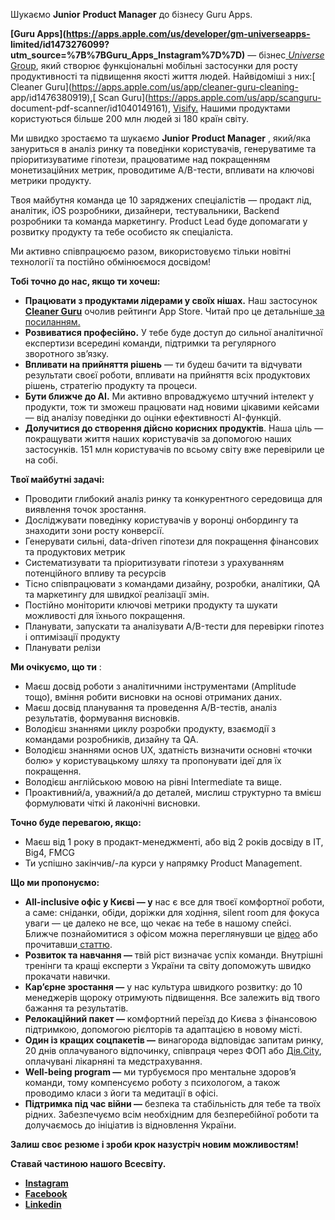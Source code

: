 Шукаємо **Junior** **Product Manager** до бізнесу Guru Apps.

**[Guru Apps](https://apps.apple.com/us/developer/gm-universeapps-
limited/id1473276099?utm_source=%7B%7BGuru_Apps_Instagram%7D%7D)** — бізнес[
](https://uni.tech/)_[Universe](https://uni.tech/)_[
Group](https://uni.tech/), який створює функціональні мобільні застосунки для
росту продуктивності та підвищення якості життя людей. Найвідоміші з них:[
Cleaner Guru](https://apps.apple.com/us/app/cleaner-guru-cleaning-
app/id1476380919),[ Scan Guru](https://apps.apple.com/us/app/scanguru-
document-pdf-scanner/id1040149161), [Visify.](http://visify) Нашими продуктами
користуються більше 200 млн людей зі 180 країн світу.

Ми швидко зростаємо та шукаємо **Junior** **Product Manager** , який/яка
зануриться в аналіз ринку та поведінки користувачів, генеруватиме та
пріоритизуватиме гіпотези, працюватиме над покращенням монетизаційних метрик,
проводитиме A/B-тести, впливати на ключові метрики продукту.

Твоя майбутня команда це 10 заряджених спеціалістів — продакт лід, аналітик,
iOS розробники, дизайнери, тестувальники, Backend розробники та команда
маркетингу. Product Lead буде допомагати у розвитку продукту та тебе особисто
як спеціаліста.

Ми активно співпрацюємо разом, використовуємо тільки новітні технології та
постійно обмінюємося досвідом!

**Тобі точно до нас, якщо ти хочеш:**

  * **Працювати з продуктами лідерами у своїх нішах.** Наш застосунок[ ](https://apps.apple.com/us/app/cleaner-guru-cleaning-app/id1476380919)**[Cleaner Guru](https://apps.apple.com/us/app/cleaner-guru-cleaning-app/id1476380919)** очолив рейтинги App Store. Читай про це детальніше[ за посиланням.](https://uni.tech/blog/cleaner-guru-top-1-on-the-app-store-charts)
  * **Розвиватися професійно.** У тебе буде доступ до сильної аналітичної експертизи всередині команди, підтримки та регулярного зворотного зв’язку.
  * **Впливати на прийняття рішень** — ти будеш бачити та відчувати результати своєї роботи, впливати на прийняття всіх продуктових рішень, стратегію продукту та процеси.
  * **Бути ближче до AI.** Ми активно впроваджуємо штучний інтелект у продукти, тож ти зможеш працювати над новими цікавими кейсами — від аналізу поведінки до оцінки ефективності AI-функцій.
  * **Долучитися до створення дійсно корисних продуктів**. Наша ціль — покращувати життя наших користувачів за допомогою наших застосунків. 151 млн користувачів по всьому світу вже перевірили це на собі.

**Твої майбутні задачі:**

  * Проводити глибокий аналіз ринку та конкурентного середовища для виявлення точок зростання.
  * Досліджувати поведінку користувачів у воронці онбордингу та знаходити зони росту конверсії.
  * Генерувати сильні, data-driven гіпотези для покращення фінансових та продуктових метрик
  * Систематизувати та пріоритизувати гіпотези з урахуванням потенційного впливу та ресурсів
  * Тісно співпрацювати з командами дизайну, розробки, аналітики, QA та маркетингу для швидкої реалізації змін.
  * Постійно моніторити ключові метрики продукту та шукати можливості для їхнього покращення.
  * Планувати, запускати та аналізувати A/B-тести для перевірки гіпотез і оптимізації продукту
  * Планувати релізи

**Ми очікуємо, що ти** :

  * Маєш досвід роботи з аналітичними інструментами (Amplitude тощо), вміння робити висновки на основі отриманих даних.
  * Маєш досвід планування та проведення A/B-тестів, аналіз результатів, формування висновків.
  * Володієш знаннями циклу розробки продукту, взаємодії з командами розробників, дизайну та QА.
  * Володієш знаннями основ UX, здатність визначити основні «точки болю» у користувацькому шляху та пропонувати ідеї для їх покращення.
  * Володієш англійською мовою на рівні Intermediate та вище.
  * Проактивний/а, уважний/а до деталей, мислиш структурно та вмієш формулювати чіткі й лаконічні висновки.

**Точно буде перевагою, якщо:**

  * Маєш від 1 року в продакт-менеджменті, або від 2 років досвіду в ІТ, Big4, FMCG
  * Ти успішно закінчив/-ла курси у напрямку Product Management.

**Що ми пропонуємо:**

  * **All-inclusive офіс у Києві — у** нас є все для твоєї комфортної роботи, а саме: сніданки, обіди, доріжки для ходіння, silent room для фокуса уваги — це далеко не все, що чекає на тебе в нашому спейсі. Ближче познайомитися з офісом можна переглянувши це [відео](https://www.youtube.com/watch?v=7nN2BlO2Rpg&t=19s) або прочитавши[ ](https://uni.tech/blog/office-atmosphere)[статтю](https://uni.tech/blog/office-atmosphere).
  * **Розвиток та навчання —** твій ріст визначає успіх команди. Внутрішні тренінги та кращі експерти з України та світу допоможуть швидко прокачати навички.
  * **Кар’єрне зростання —** у нас культура швидкого розвитку: до 10 менеджерів щороку отримують підвищення. Все залежить від твого бажання та результатів.
  * **Релокаційний пакет —** комфортний переїзд до Києва з фінансовою підтримкою, допомогою рієлторів та адаптацією в новому місті.
  * **Один із кращих соцпакетів —** винагорода відповідає запитам ринку, 20 днів оплачуваного відпочинку, співпраця через ФОП або [Дія.City](https://city.diia.gov.ua/), оплачувані лікарняні та медстрахування.
  * **Well-being program —** ми турбуємося про ментальне здоровʼя команди, тому компенсуємо роботу з психологом, а також проводимо класи з йоги та медитації в офісі.
  * **Підтримка під час війни —** безпека та стабільність для тебе та твоїх рідних. Забезпечуємо всім необхідним для безперебійної роботи та долучаємось до ініціатив із відновлення України.

**Залиш своє резюме і зроби крок назустріч новим можливостям!**

**Ставай частиною нашого Всесвіту.**

  * **[Instagram](https://www.instagram.com/universe__team?igsh=YWNpM3J1bzY1ZWhr)**
  * **[Facebook](https://www.facebook.com/universe.group.ua/)**
  * **[Linkedin](https://www.linkedin.com/company/71226745/)**